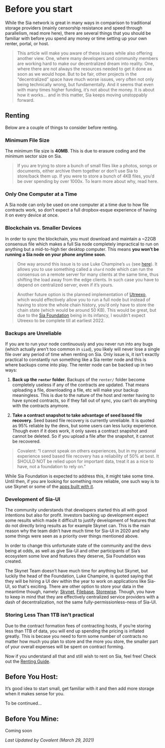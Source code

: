 # Before you start
While the Sia network is great in many ways in comparison to traditional storage providers (mainly censorship resistance and speed through parallelism, read more here), there are several things that you should be familiar with before you spend any money or time setting up your own renter, portal, or host.

> This article will make you aware of these issues while also offering another view. One, where many developers and community members are working hard to make our decentralized dream into reality. One, where there are not always the resources needed to get it done as soon as we would hope. But to be fair, other projects in the “decentralized” space have much worse issues, very often not only being technically wrong, but fundamentally. And it seems that even with many times higher funding, it’s not about the money. It is about how it works… and in this matter, Sia keeps moving unstoppably forward.

## Renting
Below are a couple of things to consider before renting.

### Minimum File Size
The minimum file size is **40MB**. This is due to erasure coding and the minimum sector size on Sia.

> If you are trying to store a bunch of small files like a photos, songs or documents, either archive them together or don’t use Sia to store/back them up. If you were to store a bunch of 4KB files, you’d be over spending by over 1000x. To learn more about why, read here.

### Only One Computer at a Time
A Sia node can only be used on one computer at a time due to how file contracts work, so don’t expect a full dropbox-esque experience of having it on every device at once.

### Blockchain vs. Smaller Devices
In order to sync the blockchain, you must download and maintain a ~22GB consensus file which makes a full Sia node completely impractical to run on anything but a mid-to-high tier desktop computer. This means **you won’t be running a Sia node on your phone anytime soon**.

> One way around this issue is to use Luke Champine’s `us` (see [here](https://github.com/lukechampine/us)). It allows you to use something called a `shard` node which can run the consensus on a remote server for many clients at the same time, thus shifting the load away from the edge clients. In such case you have to depend on centralized server, even if it’s yours.

> Another future option is the planned implementation of [Utreexo](https://dci.mit.edu/utreexo), which would effectively allow you to run a full node but instead of having to store the whole chain history, you’d only have to store the chain state (which would be around 50 KB). This would be great, but due to the [Sia Foundation](/pages/sia/foundation/en.html) being in its infancy, I wouldn’t expect Utreexo to be complete till at earliest 2022.

### Backups are Unreliable
If you are to run your node continuously and you never run into any bugs (which actually aren’t too common in `siad`), you likely will never lose a single file over any period of time when renting on Sia. Only issue is, it isn’t exactly practical to constantly run something like a Sia renter node and this is where backups come into play. The renter node can be backed up in two ways:

1. **Back up the `renter` folder.**
Backups of the `renter/` folder become completely useless if any of the contracts are updated. That means uploading a file, downloading a file, etc will make your backup meaningless. This is due to the nature of the host and renter having to have synced contracts, so if they fall out of sync, you can’t do anything with the contracts anymore.

2. **Take a contract snapshot to take advantage of seed based file recovery.**
Seed based file recovery is currently unreliable. It is quoted as 95% reliable by the devs, but some users can less lucky experience. Though even if it does work, it only saves a contract snapshot and cannot be deleted. So if you upload a file after the snapshot, it cannot be recovered.

> Covalent: “I cannot speak on others experiences, but in my personal experience seed based file recovery has a reliability of 50% at best. It SHOULD NOT be relied upon for important data, treat it as a nice to have, not a foundation to rely on.”

While Sia Foundation is expected to address this, it might take some time. Until then, if you are looking for something more reliable, one such way is to use Skynet or some of the [apps built with it](/pages/discover/skynet-apps/en.html).

### Development of Sia-UI
The community understands that developers started this all with good intentions but also for profit. Investors backing up development expect some results which made it difficult to justify development of features that do not directly bring results as for example Skynet can. This is the main reason why the team didn’t have much time for Sia-UI in 2020 and why some things were seen as a priority over things mentioned above.

In order to change this unfortunate state of the community and the devs being at odds, as well as give Sia-UI and other participants of Sia’s ecosystem some love and features they deserve, Sia Foundation was created.

The Skynet Team doesn’t have much time for anything but Skynet, but luckily the head of the Foundation, Luke Champine, is quoted saying that they will be hiring a UI dev within the year to work on applications like Sia-UI, so that's exciting. There are other option to store your data in the meantime though, namely: [Skynet](https://siasky.net/), [Filebase](https://filebase.com/), [Storewise](https://storewise.tech/). Though, you have to keep in mind that they are effectively centralized service providers with a dash of decentralization, not the same fully-permissionless-ness of Sia-UI.


### Storing Less Than 1TB isn’t practical
Due to the contract formation fees of contracting hosts, if you’re storing less than 1TB of data, you will end up spending the pricing is inflated greatly. This is becase you need to form some number of contracts no matter how much you plan to store and the more you store, the smaller part of your overall expenses will be spent on contract forming.

Now if you understand all that and still wish to rent on Sia, feel free! Check out the [Renting Guide](/pages/rent/renting-on-sia/en.html).

## Before You Host:
It’s good idea to start small, get familiar with it and then add more storage when it makes sense for you.

To be continued...

## Before You Mine:
Coming soon

*Last Updated by Covalent (March 29, 2021)*
